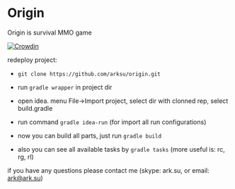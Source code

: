 # Origin
Origin is survival MMO game

[![Crowdin](https://d322cqt584bo4o.cloudfront.net/origin/localized.png)](https://crowdin.com/project/origin)

redeploy project:

- ```git clone https://github.com/arksu/origin.git```

- run ```gradle wrapper``` in project dir

- open idea. menu File->Import project, select dir with clonned rep, select build.gradle

- run command ```gradle idea-run``` (for import all run configurations)

- now you can build all parts, just run ```gradle build```

- also you can see all available tasks by ```gradle tasks``` (more useful is: rc, rg, rl)

if you have any questions please contact me (skype: ark.su, or email: ark@ark.su)
